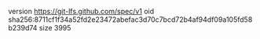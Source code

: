 version https://git-lfs.github.com/spec/v1
oid sha256:8711cf1f34a52fd2e23472abefac3d70c7bcd72b4af94df09a105fd58b239d74
size 3995
